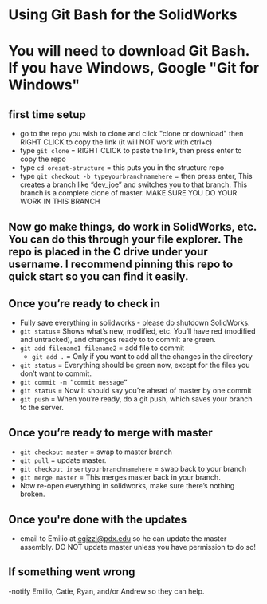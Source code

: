 ﻿# Using Git Bash for the SolidWorks
# You will need to download Git Bash. If you have Windows, Google "Git for Windows"

## first time setup
- go to the repo you wish to clone and click "clone or download" then RIGHT CLICK to copy the link (it will NOT work with ctrl+c)
- type `git clone` = RIGHT CLICK to paste the link, then press enter to copy the repo
- type `cd oresat-structure` = this puts you in the structure repo
- type `git checkout -b typeyourbranchnamehere` = then press enter, This creates a branch like “dev_joe” and switches you to that branch. This branch is a complete clone of master. MAKE SURE YOU DO YOUR WORK IN THIS BRANCH
  
## Now go make things, do work in SolidWorks, etc. You can do this through your file explorer. The repo is placed in the C drive under your username. I recommend pinning this repo to quick start so you can find it easily.

## Once you’re ready to check in
- Fully save everything in solidworks - please do shutdown SolidWorks.
- `git status`=  Shows what’s new, modified, etc. You’ll have red (modified and untracked), and changes ready to to commit are green.
- `git add filename1 filename2` = add file to commit
    - `git add .` =  Only if you want to add all the changes in the directory
- `git status` =  Everything should be green now, except for the files you don’t want to commit.
- `git commit -m “commit message”`
- `git status` =  Now it should say you’re ahead of master by one commit
- `git push` =  When you’re ready, do a git push, which saves your branch to the server.

## Once you’re ready to merge with master
- `git checkout master` = swap to master branch
- `git pull` = update master.
- `git checkout insertyourbranchnamehere` = swap back to your branch
- `git merge master` =  This merges master back in your branch.
- Now re-open everything in solidworks, make sure there’s nothing broken.

## Once you're done with the updates
- email to Emilio at egizzi@pdx.edu so he can update the master assembly. DO NOT update master unless you have permission to do so!

## If something went wrong
-notify Emilio, Catie, Ryan, and/or Andrew so they can help. 

